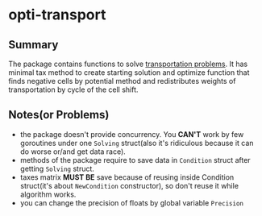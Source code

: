 # opti-transport
## Summary
The package contains functions to solve [transportation
problems](https://en.wikipedia.org/wiki/Transportation_theory_(mathematics)).
It has minimal tax method to create starting
solution and optimize function that finds negative
cells by potential method and redistributes weights
of transportation by cycle of the cell shift.

## Notes(or Problems)
- the package doesn't provide concurrency. You __CAN'T__ work
by few goroutines under one `Solving` struct(also it's ridiculous
because it can do worse or/and get data race).
- methods of the package require to save data in `Condition`
 struct after getting `Solving` struct.
- taxes matrix __MUST BE__ save because of reusing inside 
Condition struct(it's about `NewCondition` constructor),
so don't reuse it while algorithm works.
- you can change the precision of floats by global
variable `Precision`